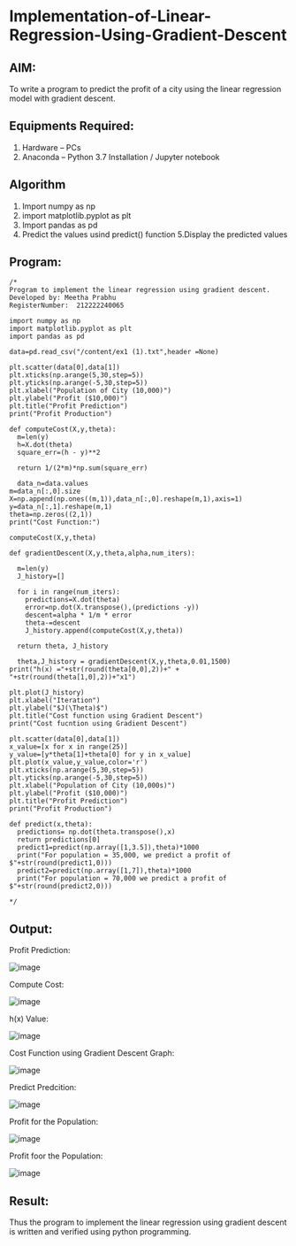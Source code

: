 # Implementation-of-Linear-Regression-Using-Gradient-Descent

## AIM:
To write a program to predict the profit of a city using the linear regression model with gradient descent.

## Equipments Required:
1. Hardware – PCs
2. Anaconda – Python 3.7 Installation / Jupyter notebook

## Algorithm
1. Import numpy as np
2. import matplotlib.pyplot as plt
3. Import pandas as pd
4. Predict the values usind predict() function
5.Display the predicted values

## Program:
```
/*
Program to implement the linear regression using gradient descent.
Developed by: Meetha Prabhu
RegisterNumber:  212222240065

import numpy as np
import matplotlib.pyplot as plt
import pandas as pd

data=pd.read_csv("/content/ex1 (1).txt",header =None)

plt.scatter(data[0],data[1])
plt.xticks(np.arange(5,30,step=5))
plt.yticks(np.arange(-5,30,step=5))
plt.xlabel("Population of City (10,000)")
plt.ylabel("Profit ($10,000)")
plt.title("Profit Prediction")
print("Profit Production")

def computeCost(X,y,theta):
  m=len(y)
  h=X.dot(theta)
  square_err=(h - y)**2
  
  return 1/(2*m)*np.sum(square_err)
  
  data_n=data.values
m=data_n[:,0].size
X=np.append(np.ones((m,1)),data_n[:,0].reshape(m,1),axis=1)
y=data_n[:,1].reshape(m,1)
theta=np.zeros((2,1))
print("Cost Function:")

computeCost(X,y,theta)

def gradientDescent(X,y,theta,alpha,num_iters):

  m=len(y)
  J_history=[]
  
  for i in range(num_iters):
    predictions=X.dot(theta)
    error=np.dot(X.transpose(),(predictions -y))
    descent=alpha * 1/m * error
    theta-=descent
    J_history.append(computeCost(X,y,theta))

  return theta, J_history
  
  theta,J_history = gradientDescent(X,y,theta,0.01,1500)
print("h(x) ="+str(round(theta[0,0],2))+" + "+str(round(theta[1,0],2))+"x1")

plt.plot(J_history)
plt.xlabel("Iteration")
plt.ylabel("$J(\Theta)$")
plt.title("Cost function using Gradient Descent")
print("Cost fucntion using Gradient Descent")

plt.scatter(data[0],data[1])
x_value=[x for x in range(25)]
y_value=[y*theta[1]+theta[0] for y in x_value]
plt.plot(x_value,y_value,color='r')
plt.xticks(np.arange(5,30,step=5))
plt.yticks(np.arange(-5,30,step=5))
plt.xlabel("Population of City (10,000s)")
plt.ylabel("Profit ($10,000)")
plt.title("Profit Prediction")
print("Profit Production")

def predict(x,theta):
  predictions= np.dot(theta.transpose(),x)
  return predictions[0]
  predict1=predict(np.array([1,3.5]),theta)*1000
  print("For population = 35,000, we predict a profit of $"+str(round(predict1,0)))
  predict2=predict(np.array([1,7]),theta)*1000
  print("For population = 70,000 we predict a profit of $"+str(round(predict2,0)))

*/
```

## Output:
Profit Prediction:

![image](https://user-images.githubusercontent.com/119401038/229294473-a9c24475-d57e-4d36-81ad-07316f5625db.png)

Compute Cost:

![image](https://user-images.githubusercontent.com/119401038/229294500-318f6017-f818-4f13-b718-ed6daa507973.png)

h(x) Value:

![image](https://user-images.githubusercontent.com/119401038/229294521-10e32811-e559-42c6-bdae-88bfd5c1653b.png)

Cost Function using Gradient Descent Graph:

![image](https://user-images.githubusercontent.com/119401038/229294545-063d1f6b-b021-4898-9c32-8a06f2ec9820.png)

Predict Predcition:

![image](https://user-images.githubusercontent.com/119401038/229294559-92510321-9185-46f1-a7ea-5038cbcb5432.png)

Profit for the Population:

![image](https://user-images.githubusercontent.com/119401038/229294591-9703694e-7692-4add-8289-b172ccade2e9.png)

Profit foor the Population:

![image](https://user-images.githubusercontent.com/119401038/229294611-fbe37940-58f1-4f85-a5f9-0a793b8998f1.png)

## Result:
Thus the program to implement the linear regression using gradient descent is written and verified using python programming.
